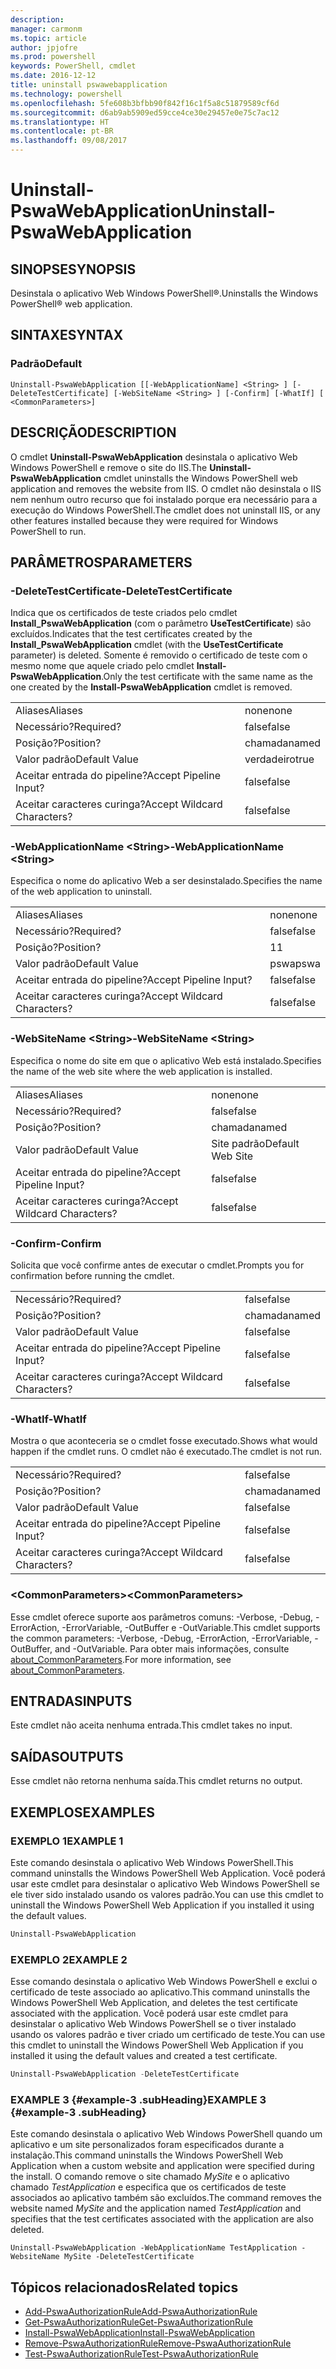 ```yaml
---
description: 
manager: carmonm
ms.topic: article
author: jpjofre
ms.prod: powershell
keywords: PowerShell, cmdlet
ms.date: 2016-12-12
title: uninstall pswawebapplication
ms.technology: powershell
ms.openlocfilehash: 5fe608b3bfbb90f842f16c1f5a8c51879589cf6d
ms.sourcegitcommit: d6ab9ab5909ed59cce4ce30e29457e0e75c7ac12
ms.translationtype: HT
ms.contentlocale: pt-BR
ms.lasthandoff: 09/08/2017
---
```

# <a name="uninstall-pswawebapplication"></a><span data-ttu-id="bd1c5-103">Uninstall-PswaWebApplication</span><span class="sxs-lookup"><span data-stu-id="bd1c5-103">Uninstall-PswaWebApplication</span></span>

## <a name="synopsis"></a><span data-ttu-id="bd1c5-104">SINOPSE</span><span class="sxs-lookup"><span data-stu-id="bd1c5-104">SYNOPSIS</span></span>

<span data-ttu-id="bd1c5-105">Desinstala o aplicativo Web Windows PowerShell®.</span><span class="sxs-lookup"><span data-stu-id="bd1c5-105">Uninstalls the Windows PowerShell® web application.</span></span>

## <a name="syntax"></a><span data-ttu-id="bd1c5-106">SINTAXE</span><span class="sxs-lookup"><span data-stu-id="bd1c5-106">SYNTAX</span></span>

### <a name="default"></a><span data-ttu-id="bd1c5-107">Padrão</span><span class="sxs-lookup"><span data-stu-id="bd1c5-107">Default</span></span>
```
Uninstall-PswaWebApplication [[-WebApplicationName] <String> ] [-DeleteTestCertificate] [-WebSiteName <String> ] [-Confirm] [-WhatIf] [ <CommonParameters>]
```

## <a name="description"></a><span data-ttu-id="bd1c5-108">DESCRIÇÃO</span><span class="sxs-lookup"><span data-stu-id="bd1c5-108">DESCRIPTION</span></span>

<span data-ttu-id="bd1c5-109">O cmdlet **Uninstall-PswaWebApplication** desinstala o aplicativo Web Windows PowerShell e remove o site do IIS.</span><span class="sxs-lookup"><span data-stu-id="bd1c5-109">The **Uninstall-PswaWebApplication** cmdlet uninstalls the Windows PowerShell web application and removes the website from IIS.</span></span> <span data-ttu-id="bd1c5-110">O cmdlet não desinstala o IIS nem nenhum outro recurso que foi instalado porque era necessário para a execução do Windows PowerShell.</span><span class="sxs-lookup"><span data-stu-id="bd1c5-110">The cmdlet does not uninstall IIS, or any other features installed because they were required for Windows PowerShell to run.</span></span>

## <a name="parameters"></a><span data-ttu-id="bd1c5-111">PARÂMETROS</span><span class="sxs-lookup"><span data-stu-id="bd1c5-111">PARAMETERS</span></span>

### <a name="-deletetestcertificate"></a><span data-ttu-id="bd1c5-112">-DeleteTestCertificate</span><span class="sxs-lookup"><span data-stu-id="bd1c5-112">-DeleteTestCertificate</span></span>

<span data-ttu-id="bd1c5-113">Indica que os certificados de teste criados pelo cmdlet **Install\_PswaWebApplication** (com o parâmetro **UseTestCertificate**) são excluídos.</span><span class="sxs-lookup"><span data-stu-id="bd1c5-113">Indicates that the test certificates created by the **Install\_PswaWebApplication** cmdlet (with the **UseTestCertificate** parameter) is deleted.</span></span>
<span data-ttu-id="bd1c5-114">Somente é removido o certificado de teste com o mesmo nome que aquele criado pelo cmdlet **Install-PswaWebApplication**.</span><span class="sxs-lookup"><span data-stu-id="bd1c5-114">Only the test certificate with the same name as the one created by the **Install-PswaWebApplication** cmdlet is removed.</span></span>

|||  
|-|-|
| <span data-ttu-id="bd1c5-115">Aliases</span><span class="sxs-lookup"><span data-stu-id="bd1c5-115">Aliases</span></span>                              | <span data-ttu-id="bd1c5-116">none</span><span class="sxs-lookup"><span data-stu-id="bd1c5-116">none</span></span>                                 |
| <span data-ttu-id="bd1c5-117">Necessário?</span><span class="sxs-lookup"><span data-stu-id="bd1c5-117">Required?</span></span>                            | <span data-ttu-id="bd1c5-118">false</span><span class="sxs-lookup"><span data-stu-id="bd1c5-118">false</span></span>                                |
| <span data-ttu-id="bd1c5-119">Posição?</span><span class="sxs-lookup"><span data-stu-id="bd1c5-119">Position?</span></span>                            | <span data-ttu-id="bd1c5-120">chamada</span><span class="sxs-lookup"><span data-stu-id="bd1c5-120">named</span></span>                                |
| <span data-ttu-id="bd1c5-121">Valor padrão</span><span class="sxs-lookup"><span data-stu-id="bd1c5-121">Default Value</span></span>                        | <span data-ttu-id="bd1c5-122">verdadeiro</span><span class="sxs-lookup"><span data-stu-id="bd1c5-122">true</span></span>                                 |
| <span data-ttu-id="bd1c5-123">Aceitar entrada do pipeline?</span><span class="sxs-lookup"><span data-stu-id="bd1c5-123">Accept Pipeline Input?</span></span>               | <span data-ttu-id="bd1c5-124">false</span><span class="sxs-lookup"><span data-stu-id="bd1c5-124">false</span></span>                                |
| <span data-ttu-id="bd1c5-125">Aceitar caracteres curinga?</span><span class="sxs-lookup"><span data-stu-id="bd1c5-125">Accept Wildcard Characters?</span></span>          | <span data-ttu-id="bd1c5-126">false</span><span class="sxs-lookup"><span data-stu-id="bd1c5-126">false</span></span>                                |

### <a name="-webapplicationname-ltstringgt"></a><span data-ttu-id="bd1c5-127">-WebApplicationName &lt;String&gt;</span><span class="sxs-lookup"><span data-stu-id="bd1c5-127">-WebApplicationName &lt;String&gt;</span></span>

<span data-ttu-id="bd1c5-128">Especifica o nome do aplicativo Web a ser desinstalado.</span><span class="sxs-lookup"><span data-stu-id="bd1c5-128">Specifies the name of the web application to uninstall.</span></span>

|||  
|-|-|
| <span data-ttu-id="bd1c5-129">Aliases</span><span class="sxs-lookup"><span data-stu-id="bd1c5-129">Aliases</span></span>                              | <span data-ttu-id="bd1c5-130">none</span><span class="sxs-lookup"><span data-stu-id="bd1c5-130">none</span></span>                                 |
| <span data-ttu-id="bd1c5-131">Necessário?</span><span class="sxs-lookup"><span data-stu-id="bd1c5-131">Required?</span></span>                            | <span data-ttu-id="bd1c5-132">false</span><span class="sxs-lookup"><span data-stu-id="bd1c5-132">false</span></span>                                |
| <span data-ttu-id="bd1c5-133">Posição?</span><span class="sxs-lookup"><span data-stu-id="bd1c5-133">Position?</span></span>                            | <span data-ttu-id="bd1c5-134">1</span><span class="sxs-lookup"><span data-stu-id="bd1c5-134">1</span></span>                                    |
| <span data-ttu-id="bd1c5-135">Valor padrão</span><span class="sxs-lookup"><span data-stu-id="bd1c5-135">Default Value</span></span>                        | <span data-ttu-id="bd1c5-136">pswa</span><span class="sxs-lookup"><span data-stu-id="bd1c5-136">pswa</span></span>                                 |
| <span data-ttu-id="bd1c5-137">Aceitar entrada do pipeline?</span><span class="sxs-lookup"><span data-stu-id="bd1c5-137">Accept Pipeline Input?</span></span>               | <span data-ttu-id="bd1c5-138">false</span><span class="sxs-lookup"><span data-stu-id="bd1c5-138">false</span></span>                                |
| <span data-ttu-id="bd1c5-139">Aceitar caracteres curinga?</span><span class="sxs-lookup"><span data-stu-id="bd1c5-139">Accept Wildcard Characters?</span></span>          | <span data-ttu-id="bd1c5-140">false</span><span class="sxs-lookup"><span data-stu-id="bd1c5-140">false</span></span>                                |

### <a name="-websitename-ltstringgt"></a><span data-ttu-id="bd1c5-141">-WebSiteName &lt;String&gt;</span><span class="sxs-lookup"><span data-stu-id="bd1c5-141">-WebSiteName &lt;String&gt;</span></span>

<span data-ttu-id="bd1c5-142">Especifica o nome do site em que o aplicativo Web está instalado.</span><span class="sxs-lookup"><span data-stu-id="bd1c5-142">Specifies the name of the web site where the web application is installed.</span></span>

|||  
|-|-|
| <span data-ttu-id="bd1c5-143">Aliases</span><span class="sxs-lookup"><span data-stu-id="bd1c5-143">Aliases</span></span>                              | <span data-ttu-id="bd1c5-144">none</span><span class="sxs-lookup"><span data-stu-id="bd1c5-144">none</span></span>                                 |
| <span data-ttu-id="bd1c5-145">Necessário?</span><span class="sxs-lookup"><span data-stu-id="bd1c5-145">Required?</span></span>                            | <span data-ttu-id="bd1c5-146">false</span><span class="sxs-lookup"><span data-stu-id="bd1c5-146">false</span></span>                                |
| <span data-ttu-id="bd1c5-147">Posição?</span><span class="sxs-lookup"><span data-stu-id="bd1c5-147">Position?</span></span>                            | <span data-ttu-id="bd1c5-148">chamada</span><span class="sxs-lookup"><span data-stu-id="bd1c5-148">named</span></span>                                |
| <span data-ttu-id="bd1c5-149">Valor padrão</span><span class="sxs-lookup"><span data-stu-id="bd1c5-149">Default Value</span></span>                        | <span data-ttu-id="bd1c5-150">Site padrão</span><span class="sxs-lookup"><span data-stu-id="bd1c5-150">Default Web Site</span></span>                     |
| <span data-ttu-id="bd1c5-151">Aceitar entrada do pipeline?</span><span class="sxs-lookup"><span data-stu-id="bd1c5-151">Accept Pipeline Input?</span></span>               | <span data-ttu-id="bd1c5-152">false</span><span class="sxs-lookup"><span data-stu-id="bd1c5-152">false</span></span>                                |
| <span data-ttu-id="bd1c5-153">Aceitar caracteres curinga?</span><span class="sxs-lookup"><span data-stu-id="bd1c5-153">Accept Wildcard Characters?</span></span>          | <span data-ttu-id="bd1c5-154">false</span><span class="sxs-lookup"><span data-stu-id="bd1c5-154">false</span></span>                                |

### <a name="-confirm"></a><span data-ttu-id="bd1c5-155">-Confirm</span><span class="sxs-lookup"><span data-stu-id="bd1c5-155">-Confirm</span></span>

<span data-ttu-id="bd1c5-156">Solicita que você confirme antes de executar o cmdlet.</span><span class="sxs-lookup"><span data-stu-id="bd1c5-156">Prompts you for confirmation before running the cmdlet.</span></span>

|||  
|-|-|
| <span data-ttu-id="bd1c5-157">Necessário?</span><span class="sxs-lookup"><span data-stu-id="bd1c5-157">Required?</span></span>                            | <span data-ttu-id="bd1c5-158">false</span><span class="sxs-lookup"><span data-stu-id="bd1c5-158">false</span></span>                                |
| <span data-ttu-id="bd1c5-159">Posição?</span><span class="sxs-lookup"><span data-stu-id="bd1c5-159">Position?</span></span>                            | <span data-ttu-id="bd1c5-160">chamada</span><span class="sxs-lookup"><span data-stu-id="bd1c5-160">named</span></span>                                |
| <span data-ttu-id="bd1c5-161">Valor padrão</span><span class="sxs-lookup"><span data-stu-id="bd1c5-161">Default Value</span></span>                        | <span data-ttu-id="bd1c5-162">false</span><span class="sxs-lookup"><span data-stu-id="bd1c5-162">false</span></span>                                |
| <span data-ttu-id="bd1c5-163">Aceitar entrada do pipeline?</span><span class="sxs-lookup"><span data-stu-id="bd1c5-163">Accept Pipeline Input?</span></span>               | <span data-ttu-id="bd1c5-164">false</span><span class="sxs-lookup"><span data-stu-id="bd1c5-164">false</span></span>                                |
| <span data-ttu-id="bd1c5-165">Aceitar caracteres curinga?</span><span class="sxs-lookup"><span data-stu-id="bd1c5-165">Accept Wildcard Characters?</span></span>          | <span data-ttu-id="bd1c5-166">false</span><span class="sxs-lookup"><span data-stu-id="bd1c5-166">false</span></span>                                |

### <a name="-whatif"></a><span data-ttu-id="bd1c5-167">-WhatIf</span><span class="sxs-lookup"><span data-stu-id="bd1c5-167">-WhatIf</span></span>

<span data-ttu-id="bd1c5-168">Mostra o que aconteceria se o cmdlet fosse executado.</span><span class="sxs-lookup"><span data-stu-id="bd1c5-168">Shows what would happen if the cmdlet runs.</span></span>
<span data-ttu-id="bd1c5-169">O cmdlet não é executado.</span><span class="sxs-lookup"><span data-stu-id="bd1c5-169">The cmdlet is not run.</span></span>

|||  
|-|-|
| <span data-ttu-id="bd1c5-170">Necessário?</span><span class="sxs-lookup"><span data-stu-id="bd1c5-170">Required?</span></span>                            | <span data-ttu-id="bd1c5-171">false</span><span class="sxs-lookup"><span data-stu-id="bd1c5-171">false</span></span>                                |
| <span data-ttu-id="bd1c5-172">Posição?</span><span class="sxs-lookup"><span data-stu-id="bd1c5-172">Position?</span></span>                            | <span data-ttu-id="bd1c5-173">chamada</span><span class="sxs-lookup"><span data-stu-id="bd1c5-173">named</span></span>                                |
| <span data-ttu-id="bd1c5-174">Valor padrão</span><span class="sxs-lookup"><span data-stu-id="bd1c5-174">Default Value</span></span>                        | <span data-ttu-id="bd1c5-175">false</span><span class="sxs-lookup"><span data-stu-id="bd1c5-175">false</span></span>                                |
| <span data-ttu-id="bd1c5-176">Aceitar entrada do pipeline?</span><span class="sxs-lookup"><span data-stu-id="bd1c5-176">Accept Pipeline Input?</span></span>               | <span data-ttu-id="bd1c5-177">false</span><span class="sxs-lookup"><span data-stu-id="bd1c5-177">false</span></span>                                |
| <span data-ttu-id="bd1c5-178">Aceitar caracteres curinga?</span><span class="sxs-lookup"><span data-stu-id="bd1c5-178">Accept Wildcard Characters?</span></span>          | <span data-ttu-id="bd1c5-179">false</span><span class="sxs-lookup"><span data-stu-id="bd1c5-179">false</span></span>                                |

### <a name="ltcommonparametersgt"></a><span data-ttu-id="bd1c5-180">&lt;CommonParameters&gt;</span><span class="sxs-lookup"><span data-stu-id="bd1c5-180">&lt;CommonParameters&gt;</span></span>

<span data-ttu-id="bd1c5-181">Esse cmdlet oferece suporte aos parâmetros comuns: -Verbose, -Debug, -ErrorAction, -ErrorVariable, -OutBuffer e -OutVariable.</span><span class="sxs-lookup"><span data-stu-id="bd1c5-181">This cmdlet supports the common parameters: -Verbose, -Debug, -ErrorAction, -ErrorVariable, -OutBuffer, and -OutVariable.</span></span>
<span data-ttu-id="bd1c5-182">Para obter mais informações, consulte [about_CommonParameters](http://go.microsoft.com/fwlink/p/?LinkID=113216).</span><span class="sxs-lookup"><span data-stu-id="bd1c5-182">For more information, see [about_CommonParameters](http://go.microsoft.com/fwlink/p/?LinkID=113216).</span></span>

## <a name="inputs"></a><span data-ttu-id="bd1c5-183">ENTRADAS</span><span class="sxs-lookup"><span data-stu-id="bd1c5-183">INPUTS</span></span>

<span data-ttu-id="bd1c5-184">Este cmdlet não aceita nenhuma entrada.</span><span class="sxs-lookup"><span data-stu-id="bd1c5-184">This cmdlet takes no input.</span></span>

## <a name="outputs"></a><span data-ttu-id="bd1c5-185">SAÍDAS</span><span class="sxs-lookup"><span data-stu-id="bd1c5-185">OUTPUTS</span></span>

<span data-ttu-id="bd1c5-186">Esse cmdlet não retorna nenhuma saída.</span><span class="sxs-lookup"><span data-stu-id="bd1c5-186">This cmdlet returns no output.</span></span>

## <a name="examples"></a><span data-ttu-id="bd1c5-187">EXEMPLOS</span><span class="sxs-lookup"><span data-stu-id="bd1c5-187">EXAMPLES</span></span>

### <a name="example-1"></a><span data-ttu-id="bd1c5-188">EXEMPLO 1</span><span class="sxs-lookup"><span data-stu-id="bd1c5-188">EXAMPLE 1</span></span>

<span data-ttu-id="bd1c5-189">Este comando desinstala o aplicativo Web Windows PowerShell.</span><span class="sxs-lookup"><span data-stu-id="bd1c5-189">This command uninstalls the Windows PowerShell Web Application.</span></span>
<span data-ttu-id="bd1c5-190">Você poderá usar este cmdlet para desinstalar o aplicativo Web Windows PowerShell se ele tiver sido instalado usando os valores padrão.</span><span class="sxs-lookup"><span data-stu-id="bd1c5-190">You can use this cmdlet to uninstall the Windows PowerShell Web Application if you installed it using the default values.</span></span>

```PowerShell
Uninstall-PswaWebApplication
```

### <a name="example-2"></a><span data-ttu-id="bd1c5-191">EXEMPLO 2</span><span class="sxs-lookup"><span data-stu-id="bd1c5-191">EXAMPLE 2</span></span>

<span data-ttu-id="bd1c5-192">Esse comando desinstala o aplicativo Web Windows PowerShell e exclui o certificado de teste associado ao aplicativo.</span><span class="sxs-lookup"><span data-stu-id="bd1c5-192">This command uninstalls the Windows PowerShell Web Application, and deletes the test certificate associated with the application.</span></span>
<span data-ttu-id="bd1c5-193">Você poderá usar este cmdlet para desinstalar o aplicativo Web Windows PowerShell se o tiver instalado usando os valores padrão e tiver criado um certificado de teste.</span><span class="sxs-lookup"><span data-stu-id="bd1c5-193">You can use this cmdlet to uninstall the Windows PowerShell Web Application if you installed it using the default values and created a test certificate.</span></span>

```PowerShell
Uninstall-PswaWebApplication -DeleteTestCertificate
```

### <a name="example-3-example-3-subheading"></a><span data-ttu-id="bd1c5-194">EXAMPLE 3 {#example-3 .subHeading}</span><span class="sxs-lookup"><span data-stu-id="bd1c5-194">EXAMPLE 3 {#example-3 .subHeading}</span></span>

<span data-ttu-id="bd1c5-195">Este comando desinstala o aplicativo Web Windows PowerShell quando um aplicativo e um site personalizados foram especificados durante a instalação.</span><span class="sxs-lookup"><span data-stu-id="bd1c5-195">This command uninstalls the Windows PowerShell Web Application when a custom website and application were specified during the install.</span></span>
<span data-ttu-id="bd1c5-196">O comando remove o site chamado *MySite* e o aplicativo chamado *TestApplication* e especifica que os certificados de teste associados ao aplicativo também são excluídos.</span><span class="sxs-lookup"><span data-stu-id="bd1c5-196">The command removes the website named *MySite* and the application named *TestApplication* and specifies that the test certificates associated with the application are also deleted.</span></span>

```
Uninstall-PswaWebApplication -WebApplicationName TestApplication -WebsiteName MySite -DeleteTestCertificate
```

## <a name="related-topics"></a><span data-ttu-id="bd1c5-197">Tópicos relacionados</span><span class="sxs-lookup"><span data-stu-id="bd1c5-197">Related topics</span></span>

- [<span data-ttu-id="bd1c5-198">Add-PswaAuthorizationRule</span><span class="sxs-lookup"><span data-stu-id="bd1c5-198">Add-PswaAuthorizationRule</span></span>](add-pswaauthorizationrule.md)
- [<span data-ttu-id="bd1c5-199">Get-PswaAuthorizationRule</span><span class="sxs-lookup"><span data-stu-id="bd1c5-199">Get-PswaAuthorizationRule</span></span>](get-pswaauthorizationrule.md)
- [<span data-ttu-id="bd1c5-200">Install-PswaWebApplication</span><span class="sxs-lookup"><span data-stu-id="bd1c5-200">Install-PswaWebApplication</span></span>](install-pswawebapplication.md)
- [<span data-ttu-id="bd1c5-201">Remove-PswaAuthorizationRule</span><span class="sxs-lookup"><span data-stu-id="bd1c5-201">Remove-PswaAuthorizationRule</span></span>](remove-pswaauthorizationrule.md)
- [<span data-ttu-id="bd1c5-202">Test-PswaAuthorizationRule</span><span class="sxs-lookup"><span data-stu-id="bd1c5-202">Test-PswaAuthorizationRule</span></span>](test-pswaauthorizationrule.md)
